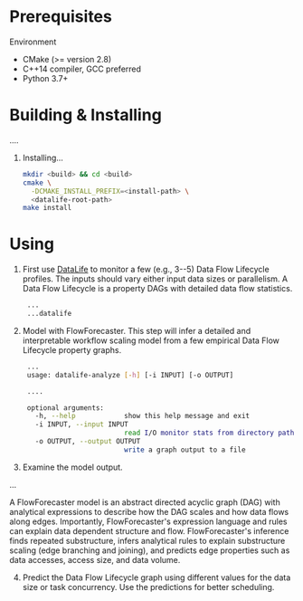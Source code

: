 <!-- -*-Mode: markdown;-*- -->
<!-- $Id: bd5988fb659f47215d89334363ba2b7ac2fe2b8f $ -->


Prerequisites
=============================================================================

Environment
  - CMake (>= version 2.8)
  - C++14 compiler, GCC preferred
  - Python 3.7+



Building & Installing
=============================================================================

....

1. Installing...
   ```sh
   mkdir <build> && cd <build>
   cmake \
     -DCMAKE_INSTALL_PREFIX=<install-path> \
     <datalife-root-path>
   make install
   ```


Using
=============================================================================

1. First use [DataLife](https://github.com/pnnl/DataLife) to monitor a
   few (e.g., 3--5) Data Flow Lifecycle profiles. The inputs should
   vary either input data sizes or parallelism. A Data Flow Lifecycle
   is a property DAGs with detailed data flow statistics.

   ```sh
    ...
    ...datalife
    ```


2. Model with FlowForecaster. This step will infer a detailed and
   interpretable workflow scaling model from a few empirical Data Flow
   Lifecycle property graphs.

   ```sh
    ...
    usage: datalife-analyze [-h] [-i INPUT] [-o OUTPUT]

    ....

    optional arguments:
      -h, --help            show this help message and exit
      -i INPUT, --input INPUT
                            read I/O monitor stats from directory path
      -o OUTPUT, --output OUTPUT
                            write a graph output to a file
    ```

3. Examine the model output. 
  
  ...
  
  A FlowForecaster model is an abstract directed acyclic graph (DAG)
  with analytical expressions to describe how the DAG scales and how
  data flows along edges. Importantly, FlowForecaster's expression
  language and rules can explain data dependent structure and
  flow. FlowForecaster's inference finds repeated substructure, infers
  analytical rules to explain substructure scaling (edge branching and
  joining), and predicts edge properties such as data accesses, access
  size, and data volume.


4. Predict the Data Flow Lifecycle graph using different values for
   the data size or task concurrency. Use the predictions for better
   scheduling.

